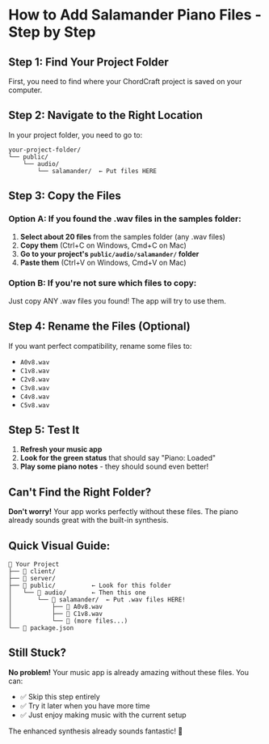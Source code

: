 # How to Add Salamander Piano Files - Step by Step

## Step 1: Find Your Project Folder
First, you need to find where your ChordCraft project is saved on your computer.

## Step 2: Navigate to the Right Location
In your project folder, you need to go to:
```
your-project-folder/
└── public/
    └── audio/
        └── salamander/  ← Put files HERE
```

## Step 3: Copy the Files

### Option A: If you found the .wav files in the samples folder:

1. **Select about 20 files** from the samples folder (any .wav files)
2. **Copy them** (Ctrl+C on Windows, Cmd+C on Mac)
3. **Go to your project's `public/audio/salamander/` folder**
4. **Paste them** (Ctrl+V on Windows, Cmd+V on Mac)

### Option B: If you're not sure which files to copy:

Just copy ANY .wav files you found! The app will try to use them.

## Step 4: Rename the Files (Optional)

If you want perfect compatibility, rename some files to:
- `A0v8.wav`
- `C1v8.wav`
- `C2v8.wav`
- `C3v8.wav`
- `C4v8.wav`
- `C5v8.wav`

## Step 5: Test It

1. **Refresh your music app**
2. **Look for the green status** that should say "Piano: Loaded"
3. **Play some piano notes** - they should sound even better!

## Can't Find the Right Folder?

**Don't worry!** Your app works perfectly without these files. The piano already sounds great with the built-in synthesis.

## Quick Visual Guide:

```
📁 Your Project
├── 📁 client/
├── 📁 server/
├── 📁 public/          ← Look for this folder
│   └── 📁 audio/       ← Then this one
│       └── 📁 salamander/  ← Put .wav files HERE!
│           ├── 🎵 A0v8.wav
│           ├── 🎵 C1v8.wav
│           └── 🎵 (more files...)
└── 📄 package.json
```

## Still Stuck?

**No problem!** Your music app is already amazing without these files. You can:
- ✅ Skip this step entirely
- ✅ Try it later when you have more time
- ✅ Just enjoy making music with the current setup

The enhanced synthesis already sounds fantastic! 🎹